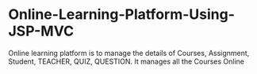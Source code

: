 # Online-Learning-Platform-Using-JSP-MVC
Online learning platform is to manage the details of Courses, Assignment, Student, TEACHER, QUIZ, QUESTION. It manages all the Courses Online 
